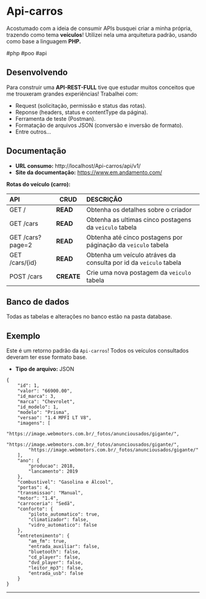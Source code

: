 # Api-carros
Acostumado com a ideia de consumir APIs busquei criar a minha própria, trazendo como tema __veículos__! Utilizei nela uma arquitetura padrão, usando como base a linguagem __PHP.__

#php #poo #api

## Desenvolvendo
Para construir uma __API-REST-FULL__ tive que estudar muitos conceitos que me trouxeram grandes experiências! Trabalhei com: 

* Request (solicitação, permissão e status das rotas).
* Reponse (headers, status e contentType da página).
* Ferramenta de teste (Postman).
* Formatação de arquivos JSON (conversão e inversão de formato).
* Entre outros...

## Documentação
* __URL consumo:__ http://localhost/Api-carros/api/v1/
* __Site da documentação:__ https://www.em.andamento.com/

__Rotas do veículo (carro):__

| API                | CRUD           | DESCRIÇÃO                                                                   |
| :----------        | -------------- | :-------------------------------------------------------------------------- |
| GET /              | __READ__       | Obtenha os detalhes sobre o criador                                         |
| GET /cars          | __READ__       | Obtenha as ultimas cinco postagens da `veiculo` tabela                      |
| GET /cars?page=2   | __READ__       | Obtenha até cinco postagens por páginação da `veiculo` tabela               |
| GET /cars/{id}     | __READ__       | Obtenha um veículo atráves da consulta por id da `veiculo` tabela           |
| POST /cars         | __CREATE__     | Crie uma nova postagem da `veiculo` tabela                                  |

## Banco de dados
Todas as tabelas e alterações no banco estão na pasta database.

## Exemplo
Este é um retorno padrão da `Api-carros`! Todos os veículos consultados deveram ter esse formato base.
* __Tipo de arquivo:__ JSON

```
{
	"id": 1,
	"valor": "66900.00",
	"id_marca": 3,
	"marca": "Chevrolet",
	"id_modelo": 1,
	"modelo": "Prisma",
	"versao": "1.4 MPFI LT V8",
	"imagens": [
		"https://image.webmotors.com.br/_fotos/anunciousados/gigante/",
		"https://image.webmotors.com.br/_fotos/anunciousados/gigante/",
		"https://image.webmotors.com.br/_fotos/anunciousados/gigante/"
	],
	"ano": {
		"producao": 2018,
		"lancamento": 2019
	},
	"combustivel": "Gasolina e Álcool",
	"portas": 4,
	"transmissao": "Manual",
	"motor": "1.4",
	"carroceria": "Sedã",
	"conforto": {
		"piloto_automatico": true,
		"climatizador": false,
		"vidro_automatico": false
	},
	"entretenimento": {
		"am_fm": true,
		"entrada_auxiliar": false,
		"bluetooth": false,
		"cd_player": false,
		"dvd_player": false,
		"leitor_mp3": false,
		"entrada_usb": false
	}
}
```

********************************
